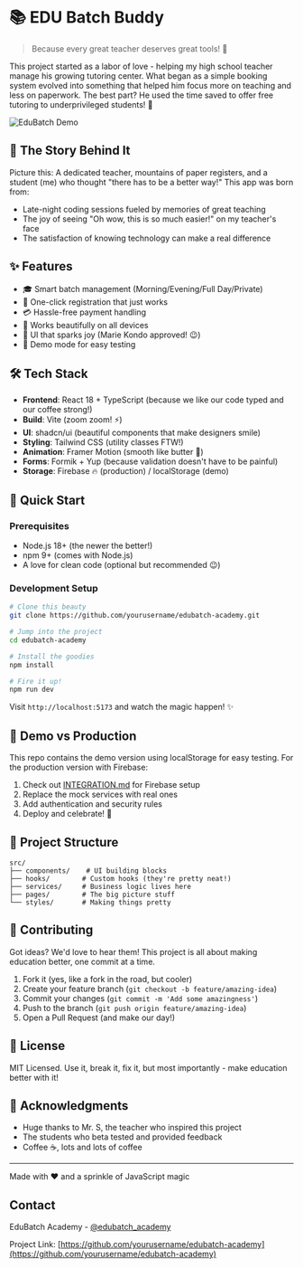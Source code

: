 # 📚 EDU Batch Buddy

> Because every great teacher deserves great tools! 🎯

This project started as a labor of love - helping my high school teacher manage his growing tutoring center. What began as a simple booking system evolved into something that helped him focus more on teaching and less on paperwork. The best part? He used the time saved to offer free tutoring to underprivileged students! 💝

![EduBatch Demo](public/demo.gif)

## 🌟 The Story Behind It

Picture this: A dedicated teacher, mountains of paper registers, and a student (me) who thought "there has to be a better way!" This app was born from:
- Late-night coding sessions fueled by memories of great teaching
- The joy of seeing "Oh wow, this is so much easier!" on my teacher's face
- The satisfaction of knowing technology can make a real difference

## ✨ Features

- 🎓 Smart batch management (Morning/Evening/Full Day/Private)
- 📝 One-click registration that just works
- 💳 Hassle-free payment handling
- 📱 Works beautifully on all devices
- 🎨 UI that sparks joy (Marie Kondo approved! 😉)
- 🔄 Demo mode for easy testing

## 🛠️ Tech Stack

- **Frontend**: React 18 + TypeScript (because we like our code typed and our coffee strong!)
- **Build**: Vite (zoom zoom! ⚡)
- **UI**: shadcn/ui (beautiful components that make designers smile)
- **Styling**: Tailwind CSS (utility classes FTW!)
- **Animation**: Framer Motion (smooth like butter 🧈)
- **Forms**: Formik + Yup (because validation doesn't have to be painful)
- **Storage**: Firebase 🔥 (production) / localStorage (demo)

## 🚀 Quick Start

### Prerequisites

- Node.js 18+ (the newer the better!)
- npm 9+ (comes with Node.js)
- A love for clean code (optional but recommended 😉)

### Development Setup

```bash
# Clone this beauty
git clone https://github.com/yourusername/edubatch-academy.git

# Jump into the project
cd edubatch-academy

# Install the goodies
npm install

# Fire it up!
npm run dev
```

Visit `http://localhost:5173` and watch the magic happen! ✨

## 🎯 Demo vs Production

This repo contains the demo version using localStorage for easy testing. For the production version with Firebase:

1. Check out [INTEGRATION.md](INTEGRATION.md) for Firebase setup
2. Replace the mock services with real ones
3. Add authentication and security rules
4. Deploy and celebrate! 🎉

## 📁 Project Structure

```
src/
├── components/    # UI building blocks
├── hooks/        # Custom hooks (they're pretty neat!)
├── services/     # Business logic lives here
├── pages/        # The big picture stuff
└── styles/       # Making things pretty
```

## 🤝 Contributing

Got ideas? We'd love to hear them! This project is all about making education better, one commit at a time.

1. Fork it (yes, like a fork in the road, but cooler)
2. Create your feature branch (`git checkout -b feature/amazing-idea`)
3. Commit your changes (`git commit -m 'Add some amazingness'`)
4. Push to the branch (`git push origin feature/amazing-idea`)
5. Open a Pull Request (and make our day!)

## 📝 License

MIT Licensed. Use it, break it, fix it, but most importantly - make education better with it!

## 💖 Acknowledgments

- Huge thanks to Mr. S, the teacher who inspired this project
- The students who beta tested and provided feedback
- Coffee ☕, lots and lots of coffee

---

Made with ❤️ and a sprinkle of JavaScript magic

## Contact

EduBatch Academy - [@edubatch_academy](https://twitter.com/edubatch_academy)

Project Link: [https://github.com/yourusername/edubatch-academy](https://github.com/yourusername/edubatch-academy)
